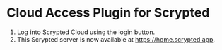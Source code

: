 # Cloud Access Plugin for Scrypted

1. Log into Scrypted Cloud using the login button.
2. This Scrypted server is now available at https://home.scrypted.app.

